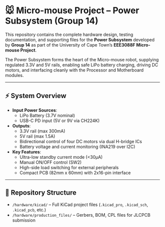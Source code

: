 # 🐭 Micro-mouse Project – Power Subsystem (Group 14)

This repository contains the complete hardware design, testing documentation, and supporting files for the **Power Subsystem** developed by **Group 14** as part of the University of Cape Town’s **EEE3088F Micro-mouse Project**.

The Power Subsystem forms the heart of the Micro-mouse robot, supplying regulated 3.3V and 5V rails, enabling safe LiPo battery charging, driving DC motors, and interfacing cleanly with the Processor and Motherboard modules.

---

## ⚡ System Overview

- **Input Power Sources**: 
  - LiPo Battery (3.7V nominal)
  - USB-C PD input (5V or 9V via CH224K)
- **Outputs**:
  - 3.3V rail (max 300mA)
  - 5V rail (max 1.5A)
  - Bidirectional control of four DC motors via dual H-bridge ICs
  - Battery voltage and current monitoring (INA219 over I2C)
- **Key Features**:
  - Ultra-low standby current mode (<30µA)
  - Manual ON/OFF control (SW2)
  - High-side load switching for external peripherals
  - Compact PCB (82mm x 60mm) with 2x16-pin interface

---

## 📁 Repository Structure
- `/hardware/kicad/` – Full KiCad project files (`.kicad_pro`, `.kicad_sch`, `.kicad_pcb`, etc.)
- `/hardware/production_files/` – Gerbers, BOM, CPL files for JLCPCB submission
